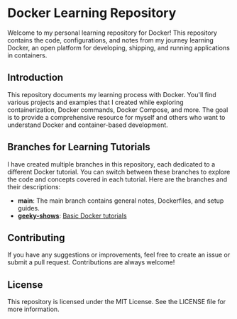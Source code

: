 # Docker Learning Repository

Welcome to my personal learning repository for Docker! This repository contains the code, configurations, and notes from my journey learning Docker, an open platform for developing, shipping, and running applications in containers.

## Introduction

This repository documents my learning process with Docker. You'll find various projects and examples that I created while exploring containerization, Docker commands, Docker Compose, and more. The goal is to provide a comprehensive resource for myself and others who want to understand Docker and container-based development.

## Branches for Learning Tutorials

I have created multiple branches in this repository, each dedicated to a different Docker tutorial. You can switch between these branches to explore the code and concepts covered in each tutorial. Here are the branches and their descriptions:

- **main**: The main branch contains general notes, Dockerfiles, and setup guides.
- **[geeky-shows](https://github.com/najmul-islam/docker/tree/geeky-shows)**: [Basic Docker tutorials](https://www.youtube.com/playlist?list=PLbGui_ZYuhihMb5pqut64GhW-WhxKpygY)
  
## Contributing

If you have any suggestions or improvements, feel free to create an issue or submit a pull request. Contributions are always welcome!

## License

This repository is licensed under the MIT License. See the LICENSE file for more information.